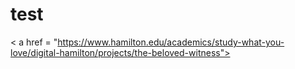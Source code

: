 # test

< a href = "https://www.hamilton.edu/academics/study-what-you-love/digital-hamilton/projects/the-beloved-witness">
</a>
